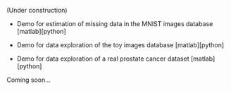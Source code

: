 (Under construction)

* Demo for estimation of missing data in the MNIST images database [matlab][python]

* Demo for data exploration of the toy images database [matlab][python]

* Demo for data exploration of a real prostate cancer dataset [matlab][python]

Coming soon...
